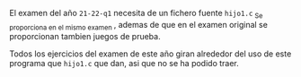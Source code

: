 El examen del año `21-22-q1` necesita de un fichero fuente `hijo1.c`<sub> Se proporciona en el mismo examen </sub>, ademas de que en el examen original se proporcionan tambien juegos de prueba.

Todos los ejercicios del examen de este año giran alrededor del uso de este programa que `hijo1.c` que dan, asi que no se ha podido traer.
